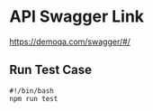 # API Swagger Link

<https://demoqa.com/swagger/#/>

## Run Test Case

```
#!/bin/bash
npm run test
```
